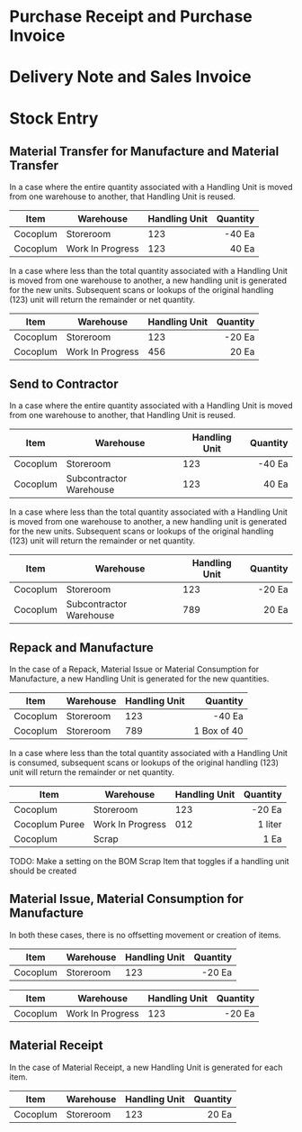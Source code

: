 # Purchase Receipt and Purchase Invoice


# Delivery Note and Sales Invoice


# Stock Entry

## Material Transfer for Manufacture and Material Transfer

In a case where the entire quantity associated with a Handling Unit is moved from one warehouse to another, that Handling Unit is reused.

| Item             | Warehouse          | Handling Unit  |       Quantity |
| ---------------- | ------------------ | -------------- | --------------:|
| Cocoplum         | Storeroom          |            123 |         -40 Ea |
| Cocoplum         | Work In Progress   |            123 |          40 Ea |

In a case where less than the total quantity associated with a Handling Unit is moved from one warehouse to another, a new handling unit is generated for the new units. Subsequent scans or lookups of the original handling (123) unit will return the remainder or net quantity.

| Item             | Warehouse          | Handling Unit  |       Quantity |
| ---------------- | ------------------ | -------------- | --------------:|
| Cocoplum         | Storeroom          |            123 |         -20 Ea |
| Cocoplum         | Work In Progress   |            456 |          20 Ea |


## Send to Contractor

In a case where the entire quantity associated with a Handling Unit is moved from one warehouse to another, that Handling Unit is reused.

| Item             | Warehouse               | Handling Unit  |       Quantity |
| ---------------- | ----------------------- | -------------- | --------------:|
| Cocoplum         | Storeroom               |            123 |         -40 Ea |
| Cocoplum         | Subcontractor Warehouse |            123 |          40 Ea |

In a case where less than the total quantity associated with a Handling Unit is moved from one warehouse to another, a new handling unit is generated for the new units. Subsequent scans or lookups of the original handling (123) unit will return the remainder or net quantity.

| Item             | Warehouse               | Handling Unit  |       Quantity |
| ---------------- | ----------------------- | -------------- | --------------:|
| Cocoplum         | Storeroom               |            123 |         -20 Ea |
| Cocoplum         | Subcontractor Warehouse |            789 |          20 Ea |

## Repack and Manufacture

In the case of a Repack, Material Issue or Material Consumption for Manufacture, a new Handling Unit is generated for the new quantities. 

| Item             | Warehouse          | Handling Unit  |       Quantity |
| ---------------- | ------------------ | -------------- | --------------:|
| Cocoplum         | Storeroom          |            123 |       	 -40 Ea |
| Cocoplum         | Storeroom          |            789 |    1 Box of 40 |


In a case where less than the total quantity associated with a Handling Unit is consumed, subsequent scans or lookups of the original handling (123) unit will return the remainder or net quantity.

| Item             | Warehouse          | Handling Unit  |       Quantity |
| ---------------- | ------------------ | -------------- | --------------:|
| Cocoplum         | Storeroom          |            123 |       	 -20 Ea |
| Cocoplum Puree   | Work In Progress   |            012 |        1 liter |
| Cocoplum         | Scrap              |                |           1 Ea |

TODO: Make a setting on the BOM Scrap Item that toggles if a handling unit should be created

## Material Issue, Material Consumption for Manufacture

In both these cases, there is no offsetting movement or creation of items.

| Item             | Warehouse          | Handling Unit  |       Quantity |
| ---------------- | ------------------ | -------------- | --------------:|
| Cocoplum         | Storeroom          |            123 |         -20 Ea |


| Item             | Warehouse          | Handling Unit  |       Quantity |
| ---------------- | ------------------ | -------------- | --------------:|
| Cocoplum         | Work In Progress   |            123 |         -20 Ea |

## Material Receipt
In the case of Material Receipt, a new Handling Unit is generated for each item. 

| Item             | Warehouse          | Handling Unit  |       Quantity |
| ---------------- | ------------------ | -------------- | --------------:|
| Cocoplum         | Storeroom          |            123 |          20 Ea |

